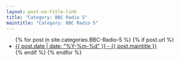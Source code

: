 ```yaml
---
layout: post-no-title-link
title: "Category: BBC Radio 5"
maintitle: "Category: BBC Radio 5"
---
```


<ul>
  {% for post in site.categories.BBC-Radio-5 %}
    {% if post.url %}
        <li><a href="{{ post.url }}">{{ post.date | date: "%Y-%m-%d" }} - {{ post.maintitle }}</a></li>
    {% endif %}
  {% endfor %}
</ul>


